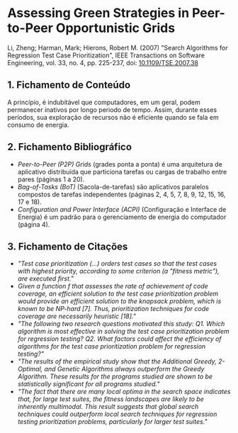 # Assessing Green Strategies in Peer-to-Peer Opportunistic Grids

Li, Zheng; Harman, Mark; Hierons, Robert M. (2007) "Search Algorithms for Regression Test Case Prioritization", IEEE Transactions on Software Engineering, vol. 33, no. 4, pp. 225-237, doi: [10.1109/TSE.2007.38](https://doi.org/10.1109/TSE.2007.38)

## 1. Fichamento de Conteúdo

A princípio, é indubitável que computadores, em um geral, podem permanecer inativos por longo periodo de tempo. Assim, durante esses períodos, sua exploração de recursos não é eficiente quando se fala em consumo de energia. 

## 2. Fichamento Bibliográfico
* _Peer-to-Peer (P2P) Grids_ (grades ponta a ponta) é uma arquitetura de aplicativo distribuída que particiona tarefas ou cargas de trabalho entre pares (páginas 1 a 20).
* _Bag-of-Tasks (BoT)_ (Sacola-de-tarefas) são aplicativos paralelos compostos de tarefas independentes (páginas 2, 4, 5, 7, 8, 9, 12, 15, 16, 17 e 18).
* _Configuration and Power Interface (ACPI)_ (Configuração e Interface de Energia) é um padrão para o gerenciamento de energia do computador (página 4).


## 3. Fichamento de Citações
* _"Test case prioritization (...) orders test cases so that the test cases with highest priority, according to some criterion (a "fitness metric"), are executed first."_
* _Given a function f that assesses the rate of achievement of code coverage, an efficient solution to the test case prioritization problem would provide an efficient solution to the knapsack problem, which is known to be NP-hard [7]. Thus, prioritization techniques for code coverage are necessarily heuristic [18]."_
* _"The following two research questions motivated this study: Q1. Which algorithm is most effective in solving the test case prioritization problem for regression testing? Q2. What factors could affect the efficiency of algorithms for the test case prioritization problem for regression testing?"_
* _"The results of the empirical study show that the Additional Greedy, 2-Optimal, and Genetic Algorithms always outperform the Greedy Algorithm. These results for the programs studied are shown to be statistically significant for all programs studied."_
* _"The fact that there are many local optima in the search space indicates that, for large test suites, the fitness landscapes are likely to be inherently multimodal. This result suggests that global search techniques could outperform local search techniques for regression testing prioritization problems, particularly for larger test suites."_
